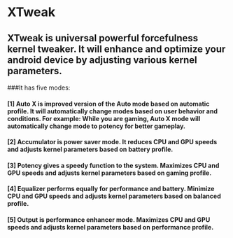 # XTweak

## XTweak is universal powerful forcefulness kernel tweaker. It will enhance and optimize your android device by adjusting various kernel parameters.

###It has five modes:

#### [1] Auto X is improved version of the Auto mode based on automatic profile. It will automatically change modes based on user behavior and conditions. For example: While you are gaming, Auto X mode will automatically change mode to potency for better gameplay.
#### [2] Accumulator is power saver mode. It reduces CPU and GPU speeds and adjusts kernel parameters based on battery profile.
#### [3] Potency gives a speedy function to the system. Maximizes CPU and GPU speeds and adjusts kernel parameters based on gaming profile.
#### [4] Equalizer performs equally for performance and battery. Minimize CPU and GPU speeds and adjusts kernel parameters based on balanced profile.
#### [5] Output is performance enhancer mode. Maximizes CPU and GPU speeds and adjusts kernel parameters based on performance profile.

